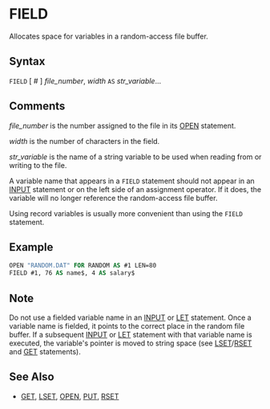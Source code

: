 # FIELD

Allocates space for variables in a random-access file buffer.

## Syntax

`FIELD` [ # ] *file_number*, *width* `AS` *str_variable*...

## Comments

*file_number* is the number assigned to the file in its [OPEN](OPEN) statement.

*width* is the number of characters in the field.

*str_variable* is the name of a string variable to be used when reading from or writing to the file.

A variable name that appears in a `FIELD` statement should not appear in an [INPUT](INPUT) statement or on the left side of an assignment operator. If it does, the variable will no longer reference the random-access file buffer.

Using record variables is usually more convenient than using the `FIELD` statement.

## Example

```vb
OPEN "RANDOM.DAT" FOR RANDOM AS #1 LEN=80
FIELD #1, 76 AS name$, 4 AS salary$
```

## Note

Do not use a fielded variable name in an [INPUT](INPUT) or [LET](LET) statement. Once a variable name is fielded, it points to the correct place in the random file buffer. If a subsequent [INPUT](INPUT) or [LET](LET) statement with that variable name is executed, the variable's pointer is moved to string space (see [LSET](LSET)/[RSET](RSET) and [GET](GET) statements).

## See Also

- [GET](GET), [LSET](LSET), [OPEN](OPEN), [PUT](PUT), [RSET](RSET)
